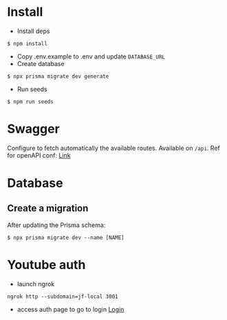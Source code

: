 # Install 
- Install deps
```
$ npm install
```
- Copy .env.example to .env and update `DATABASE_URL`
- Create database
```
$ npx prisma migrate dev generate
```
- Run seeds
```
$ npm run seeds
```

# Swagger
Configure to fetch automatically the available routes.
Available on `/api`.
Ref for openAPI conf:
[Link](https://outside-studio.hashnode.dev/leverage-openapi-to-generate-a-strongly-typed-client-in-nestjs)

# Database
## Create a migration
After updating the Prisma schema:
```
$ npx prisma migrate dev --name [NAME]
```

# Youtube auth
- launch ngrok 
```
ngrok http --subdomain=jf-local 3001
```
- access auth page to go to login
[Login](https://jf-local.eu.ngrok.io/youtube/auth)